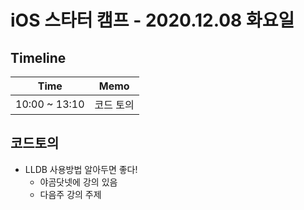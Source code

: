 # iOS 스타터 캠프 - 2020.12.08 화요일


## Timeline

Time          | Memo 
------------- | ---------------------------------------------
10:00 ~ 13:10 | 코드 토의


## 코드토의

- LLDB 사용방법 알아두면 좋다!
    - 야곰닷넷에 강의 있음
    - 다음주 강의 주제
